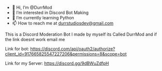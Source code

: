 - 👋 Hi, I’m @DurrMod
- 👀 I’m interested in Discord Bot Making
- 🌱 I’m currently learning Python
- 📫 How to reach me at durrstudiosdev@gmail.com

This is a Discord Moderation Bot I made by myself its Called DurrMod and if the link doesnt work email me



Link for bot: https://discord.com/api/oauth2/authorize?client_id=917665825547227206&permissions=8&scope=bot


Link for my Server: https://discord.gg/9dBWuZdfpH
